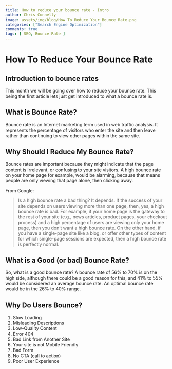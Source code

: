 ```yaml
---
title: How to reduce your bounce rate - Intro
author: Chris Connelly
image: assets/img/blog/How_To_Reduce_Your_Bounce_Rate.png
categories: ["Search Engine Optimization"]
comments: true
tags: [ SEO, Bounce Rate ]
---
```


# How To Reduce Your Bounce Rate

## Introduction to bounce rates

This month we will be going over how to reduce your bounce rate. This being the first article lets just get introduced to what a bounce rate is. 

## What is Bounce Rate?

Bounce rate is an Internet marketing term used in web traffic analysis. It represents the percentage of visitors who enter the site and then leave rather than continuing to view other pages within the same site.

## Why Should I Reduce My Bounce Rate?

Bounce rates are important because they might indicate that the page content is irrelevant, or confusing to your site visitors. A high bounce rate on your home page for example, would be alarming, because that means people are only viewing that page alone, then clicking away.

From Google:

> Is a high bounce rate a bad thing?
> It depends. If the success of your site depends on users viewing more than one page, then, yes, a high bounce rate is bad. For example, if your home page is the gateway to the rest of your site (e.g., news articles, product pages, your checkout process) and a high percentage of users are viewing only your home page, then you don’t want a high bounce rate. On the other hand, if you have a single-page site like a blog, or offer other types of content for which single-page sessions are expected, then a high bounce rate is perfectly normal.

## What is a Good (or bad) Bounce Rate?

So, what is a good bounce rate? A bounce rate of 56% to 70% is on the high side, although there could be a good reason for this, and 41% to 55% would be considered an average bounce rate. An optimal bounce rate would be in the 26% to 40% range.

## Why Do Users Bounce?

1. Slow Loading
2. Misleading Descriptions
3. Low-Quality Content
4. Error 404
5. Bad Link from Another Site
6. Your site is not Mobile Friendly
7. Bad Form
8. No CTA (call to action)
9. Poor User Experience 